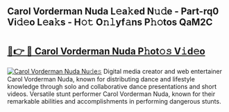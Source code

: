 ## Carol Vorderman Nuda L𝚎a𝚔ed N𝚞𝚍e - Part-rq0 Vi𝚍𝚎o L𝚎a𝚔s - H𝚘𝚝 O𝚗𝚕yf𝚊ns P𝚑𝚘tos QaM2C

# <h2><a href="http://kfazca.oniu.top/?m=Carol+Vorderman+Nuda">🔗👉 🔴 Carol Vorderman Nuda P𝚑ot𝚘𝚜 V𝚒d𝚎o</a></h2>

[![Carol Vorderman Nuda Nu𝚍e𝚜](https://i.imgur.com/0qMVB7G.gif)](http://kfazca.oniu.top/?m=Carol+Vorderman+Nuda)
Digital media creator and web entertainer Carol Vorderman Nuda, known for distributing dance and lifestyle knowledge through solo and collaborative dance presentations and short videos. Versatile stunt performer Carol Vorderman Nuda, known for their remarkable abilities and accomplishments in performing dangerous stunts.  
